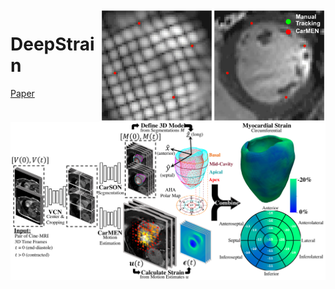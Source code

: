 <img src='figures/suppvid.gif' align="right" width=360>


# DeepStrain
[Paper](https://www.biorxiv.org/content/10.1101/2021.01.05.425266v1)


<img src="figures/Fig_1.png" width="800">
